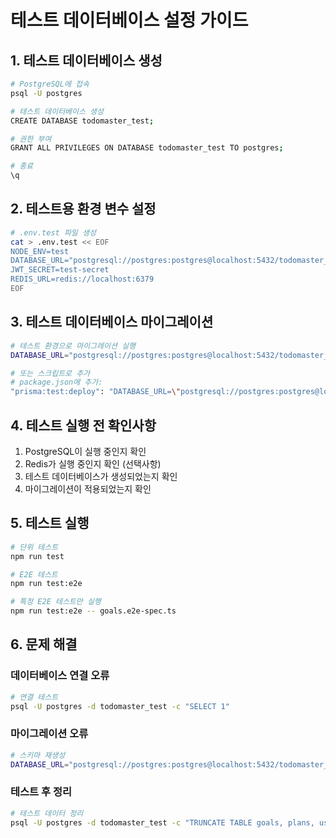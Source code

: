 # 테스트 데이터베이스 설정 가이드

## 1. 테스트 데이터베이스 생성

```bash
# PostgreSQL에 접속
psql -U postgres

# 테스트 데이터베이스 생성
CREATE DATABASE todomaster_test;

# 권한 부여
GRANT ALL PRIVILEGES ON DATABASE todomaster_test TO postgres;

# 종료
\q
```

## 2. 테스트용 환경 변수 설정

```bash
# .env.test 파일 생성
cat > .env.test << EOF
NODE_ENV=test
DATABASE_URL="postgresql://postgres:postgres@localhost:5432/todomaster_test?schema=public"
JWT_SECRET=test-secret
REDIS_URL=redis://localhost:6379
EOF
```

## 3. 테스트 데이터베이스 마이그레이션

```bash
# 테스트 환경으로 마이그레이션 실행
DATABASE_URL="postgresql://postgres:postgres@localhost:5432/todomaster_test?schema=public" npx prisma migrate deploy

# 또는 스크립트로 추가
# package.json에 추가:
"prisma:test:deploy": "DATABASE_URL=\"postgresql://postgres:postgres@localhost:5432/todomaster_test?schema=public\" prisma migrate deploy"
```

## 4. 테스트 실행 전 확인사항

1. PostgreSQL이 실행 중인지 확인
2. Redis가 실행 중인지 확인 (선택사항)
3. 테스트 데이터베이스가 생성되었는지 확인
4. 마이그레이션이 적용되었는지 확인

## 5. 테스트 실행

```bash
# 단위 테스트
npm run test

# E2E 테스트
npm run test:e2e

# 특정 E2E 테스트만 실행
npm run test:e2e -- goals.e2e-spec.ts
```

## 6. 문제 해결

### 데이터베이스 연결 오류
```bash
# 연결 테스트
psql -U postgres -d todomaster_test -c "SELECT 1"
```

### 마이그레이션 오류
```bash
# 스키마 재생성
DATABASE_URL="postgresql://postgres:postgres@localhost:5432/todomaster_test?schema=public" npx prisma db push --force-reset
```

### 테스트 후 정리
```bash
# 테스트 데이터 정리
psql -U postgres -d todomaster_test -c "TRUNCATE TABLE goals, plans, users CASCADE"
```